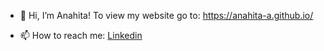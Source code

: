 - 👋 Hi, I’m Anahita!
To view my website go to: https://anahita-a.github.io/

- 📫 How to reach me: [Linkedin](https://www.linkedin.com/in/anahita-abadian/)

<!---
anaba-max/anaba-max is a ✨ special ✨ repository because its `README.md` (this file) appears on your GitHub profile.
You can click the Preview link to take a look at your changes.
--->
